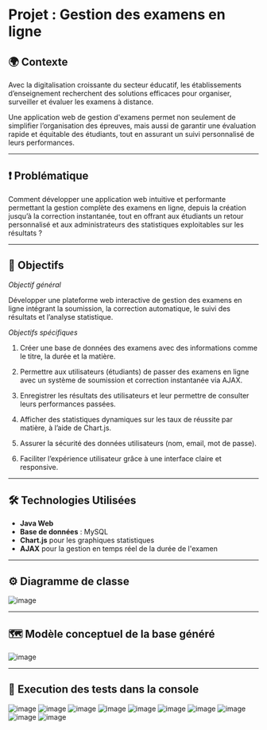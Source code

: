 # **Projet : Gestion des examens en ligne**
## 🌍 **Contexte** 

Avec la digitalisation croissante du secteur éducatif, les établissements d’enseignement recherchent des solutions efficaces pour organiser, surveiller et évaluer les examens à distance.

Une application web de gestion d'examens permet non seulement de simplifier l’organisation des épreuves, mais aussi de garantir une évaluation rapide et équitable des étudiants, tout en assurant un suivi personnalisé de leurs performances.

---

## ❗ **Problématique** 

Comment développer une application web intuitive et performante permettant la gestion complète des examens en ligne, depuis la création jusqu’à la correction instantanée, tout en offrant aux étudiants un retour personnalisé et aux administrateurs des statistiques exploitables sur les résultats ?

---
## 🎯 **Objectifs** 

*Objectif général* 

Développer une plateforme web interactive de gestion des examens en ligne intégrant la soumission, la correction automatique, le suivi des résultats et l’analyse statistique.

*Objectifs spécifiques* 
1. Créer une base de données des examens avec des informations comme le titre, la durée et la matière.

2. Permettre aux utilisateurs (étudiants) de passer des examens en ligne avec un système de soumission et correction instantanée via AJAX.

3. Enregistrer les résultats des utilisateurs et leur permettre de consulter leurs performances passées.

4. Afficher des statistiques dynamiques sur les taux de réussite par matière, à l’aide de Chart.js.

5. Assurer la sécurité des données utilisateurs (nom, email, mot de passe).

6. Faciliter l’expérience utilisateur grâce à une interface claire et responsive.

---
## 🛠️ **Technologies Utilisées** 

- **Java Web**
- **Base de données** : MySQL
- **Chart.js** pour les graphiques statistiques
- **AJAX** pour la gestion en temps réel de la durée de l'examen
  
---
## ⚙️ **Diagramme de classe** 
![image](https://github.com/user-attachments/assets/34236d33-2785-471e-a2c6-c012fae55b9e)

---
## 🗺️ **Modèle conceptuel de la base généré** 
![image](https://github.com/user-attachments/assets/dbdf7661-dd5e-40ff-bb87-fcfeb89d8545)


---
## 🧪 **Execution des tests dans la console**
![image](https://github.com/user-attachments/assets/8f472bcf-db37-4ffe-85d1-8260eb795466)
![image](https://github.com/user-attachments/assets/ff3d304e-c87d-4270-85cd-f02d765d5a9d)
![image](https://github.com/user-attachments/assets/d3ef2c5e-0f92-4f9f-a8ed-0c9157a7c8c3)
![image](https://github.com/user-attachments/assets/9f02f991-16c8-4506-9aae-f692ada174e2)
![image](https://github.com/user-attachments/assets/42372fd6-5eb3-4be8-bf43-80464d6a65ac)
![image](https://github.com/user-attachments/assets/499c7233-2f2d-4578-9bc0-e9f241407454)
![image](https://github.com/user-attachments/assets/2db693d9-c6b6-465e-826d-27327b51b137)
![image](https://github.com/user-attachments/assets/f7e55e16-ed53-4cea-be42-b60b2cca9440)
![image](https://github.com/user-attachments/assets/4b4815ed-4f64-4e4e-bd0c-ffc73b2b0f8a)
![image](https://github.com/user-attachments/assets/2a5bd941-7887-41b1-82eb-c11684ce5142)
















